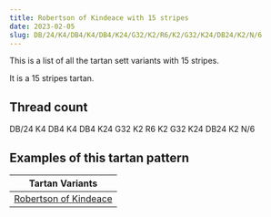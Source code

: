 ```yaml
---
title: Robertson of Kindeace with 15 stripes
date: 2023-02-05
slug: DB/24/K4/DB4/K4/DB4/K24/G32/K2/R6/K2/G32/K24/DB24/K2/N/6
---
```

This is a list of all the tartan sett variants with 15 stripes.

It is a 15 stripes tartan.


## Thread count
DB/24 K4 DB4 K4 DB4 K24 G32 K2 R6 K2 G32 K24 DB24 K2 N/6

## Examples of this tartan pattern

| Tartan Variants |
|---------------|
| [Robertson of Kindeace](/variants/db/24/k4/db4/k4/db4/k24/g32/k2/r6/k2/g32/k24/db24/k2/n/6-db00004c-g004c00-k000000-nd0d0d0-rc80000)||

